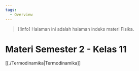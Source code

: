 ```yaml
---
tags:
  - Overview
---
```

> [!info]
> Halaman ini adalah halaman indeks materi Fisika.

# Materi Semester 2 - Kelas 11
[[./Termodinamika|Termodinamika]]
